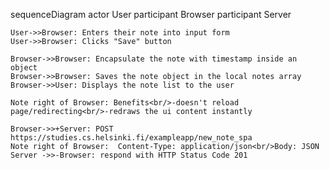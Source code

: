 sequenceDiagram
    actor User 
    participant Browser
    participant Server 

    User->>Browser: Enters their note into input form
    User->>Browser: Clicks "Save" button
    
    Browser->>Browser: Encapsulate the note with timestamp inside an object
    Browser->>Browser: Saves the note object in the local notes array
    Browser->>User: Displays the note list to the user

    Note right of Browser: Benefits<br/>-doesn't reload page/redirecting<br/>-redraws the ui content instantly

    Browser->>+Server: POST https://studies.cs.helsinki.fi/exampleapp/new_note_spa
    Note right of Browser:  Content-Type: application/json<br/>Body: JSON
    Server ->>-Browser: respond with HTTP Status Code 201